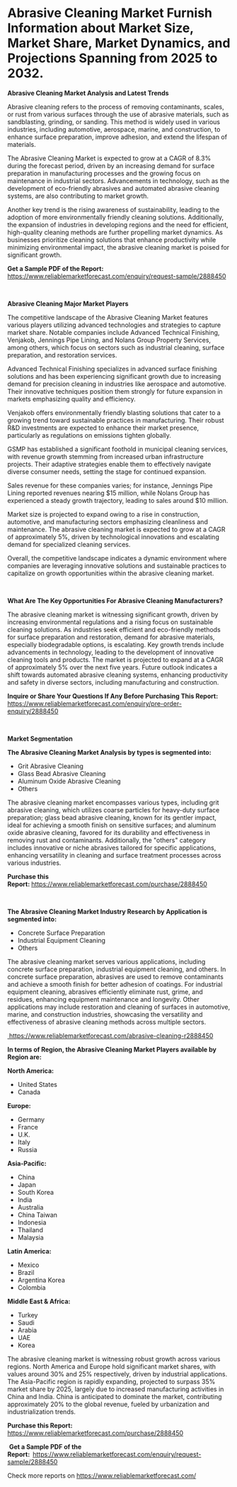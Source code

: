 <p><h1>Abrasive Cleaning Market Furnish Information about Market Size, Market Share, Market Dynamics, and Projections Spanning from 2025 to 2032.</h1></p><p><strong>Abrasive Cleaning Market Analysis and Latest Trends</strong></p>
<p><p>Abrasive cleaning refers to the process of removing contaminants, scales, or rust from various surfaces through the use of abrasive materials, such as sandblasting, grinding, or sanding. This method is widely used in various industries, including automotive, aerospace, marine, and construction, to enhance surface preparation, improve adhesion, and extend the lifespan of materials.</p><p>The Abrasive Cleaning Market is expected to grow at a CAGR of 8.3% during the forecast period, driven by an increasing demand for surface preparation in manufacturing processes and the growing focus on maintenance in industrial sectors. Advancements in technology, such as the development of eco-friendly abrasives and automated abrasive cleaning systems, are also contributing to market growth. </p><p>Another key trend is the rising awareness of sustainability, leading to the adoption of more environmentally friendly cleaning solutions. Additionally, the expansion of industries in developing regions and the need for efficient, high-quality cleaning methods are further propelling market dynamics. As businesses prioritize cleaning solutions that enhance productivity while minimizing environmental impact, the abrasive cleaning market is poised for significant growth.</p></p>
<p><strong>Get a Sample PDF of the Report:&nbsp;</strong> <a href="https://www.reliablemarketforecast.com/enquiry/request-sample/2888450?utm_campaign=3491&utm_medium=2&utm_source=Github&utm_content=ia&utm_term=14032025&utm_id=abrasive-cleaning">https://www.reliablemarketforecast.com/enquiry/request-sample/2888450</a></p>
<p>&nbsp;</p>
<p><strong>Abrasive Cleaning Major Market Players</strong></p>
<p><p>The competitive landscape of the Abrasive Cleaning Market features various players utilizing advanced technologies and strategies to capture market share. Notable companies include Advanced Technical Finishing, Venjakob, Jennings Pipe Lining, and Nolans Group Property Services, among others, which focus on sectors such as industrial cleaning, surface preparation, and restoration services.</p><p>Advanced Technical Finishing specializes in advanced surface finishing solutions and has been experiencing significant growth due to increasing demand for precision cleaning in industries like aerospace and automotive. Their innovative techniques position them strongly for future expansion in markets emphasizing quality and efficiency.</p><p>Venjakob offers environmentally friendly blasting solutions that cater to a growing trend toward sustainable practices in manufacturing. Their robust R&D investments are expected to enhance their market presence, particularly as regulations on emissions tighten globally.</p><p>GSMP has established a significant foothold in municipal cleaning services, with revenue growth stemming from increased urban infrastructure projects. Their adaptive strategies enable them to effectively navigate diverse consumer needs, setting the stage for continued expansion.</p><p>Sales revenue for these companies varies; for instance, Jennings Pipe Lining reported revenues nearing $15 million, while Nolans Group has experienced a steady growth trajectory, leading to sales around $10 million. </p><p>Market size is projected to expand owing to a rise in construction, automotive, and manufacturing sectors emphasizing cleanliness and maintenance. The abrasive cleaning market is expected to grow at a CAGR of approximately 5%, driven by technological innovations and escalating demand for specialized cleaning services.</p><p>Overall, the competitive landscape indicates a dynamic environment where companies are leveraging innovative solutions and sustainable practices to capitalize on growth opportunities within the abrasive cleaning market.</p></p>
<p>&nbsp;</p>
<p><strong>What Are The Key Opportunities For Abrasive Cleaning Manufacturers?</strong></p>
<p><p>The abrasive cleaning market is witnessing significant growth, driven by increasing environmental regulations and a rising focus on sustainable cleaning solutions. As industries seek efficient and eco-friendly methods for surface preparation and restoration, demand for abrasive materials, especially biodegradable options, is escalating. Key growth trends include advancements in technology, leading to the development of innovative cleaning tools and products. The market is projected to expand at a CAGR of approximately 5% over the next five years. Future outlook indicates a shift towards automated abrasive cleaning systems, enhancing productivity and safety in diverse sectors, including manufacturing and construction.</p></p>
<p><strong>Inquire or Share Your Questions If Any Before Purchasing This Report:</strong> <a href="https://www.reliablemarketforecast.com/enquiry/pre-order-enquiry/2888450?utm_campaign=3491&utm_medium=2&utm_source=Github&utm_content=ia&utm_term=14032025&utm_id=abrasive-cleaning">https://www.reliablemarketforecast.com/enquiry/pre-order-enquiry/2888450</a></p>
<p>&nbsp;</p>
<p><strong>Market Segmentation</strong></p>
<p><strong>The Abrasive Cleaning Market Analysis by types is segmented into:</strong></p>
<p><ul><li>Grit Abrasive Cleaning</li><li>Glass Bead Abrasive Cleaning</li><li>Aluminum Oxide Abrasive Cleaning</li><li>Others</li></ul></p>
<p><p>The abrasive cleaning market encompasses various types, including grit abrasive cleaning, which utilizes coarse particles for heavy-duty surface preparation; glass bead abrasive cleaning, known for its gentler impact, ideal for achieving a smooth finish on sensitive surfaces; and aluminum oxide abrasive cleaning, favored for its durability and effectiveness in removing rust and contaminants. Additionally, the "others" category includes innovative or niche abrasives tailored for specific applications, enhancing versatility in cleaning and surface treatment processes across various industries.</p></p>
<p><strong>Purchase this Report:&nbsp;</strong><a href="https://www.reliablemarketforecast.com/purchase/2888450?utm_campaign=3491&utm_medium=2&utm_source=Github&utm_content=ia&utm_term=14032025&utm_id=abrasive-cleaning">https://www.reliablemarketforecast.com/purchase/2888450</a></p>
<p>&nbsp;</p>
<p><strong>The Abrasive Cleaning Market Industry Research by Application is segmented into:</strong></p>
<p><ul><li>Concrete Surface Preparation</li><li>Industrial Equipment Cleaning</li><li>Others</li></ul></p>
<p><p>The abrasive cleaning market serves various applications, including concrete surface preparation, industrial equipment cleaning, and others. In concrete surface preparation, abrasives are used to remove contaminants and achieve a smooth finish for better adhesion of coatings. For industrial equipment cleaning, abrasives efficiently eliminate rust, grime, and residues, enhancing equipment maintenance and longevity. Other applications may include restoration and cleaning of surfaces in automotive, marine, and construction industries, showcasing the versatility and effectiveness of abrasive cleaning methods across multiple sectors.</p></p>
<p><a href="https://www.reliablemarketforecast.com/abrasive-cleaning-r2888450?utm_campaign=3491&utm_medium=2&utm_source=Github&utm_content=ia&utm_term=14032025&utm_id=abrasive-cleaning">&nbsp;https://www.reliablemarketforecast.com/abrasive-cleaning-r2888450</a></p>
<p><strong>In terms of Region, the Abrasive Cleaning Market Players available by Region are:</strong></p>
<p>
    <p> <strong> North America: </strong>
        <ul>
            <li>United States</li>
            <li>Canada</li>
        </ul>
        </p> 
    <p> <strong> Europe: </strong>
        <ul>
            <li>Germany</li>
            <li>France</li>
            <li>U.K.</li>
            <li>Italy</li>
            <li>Russia</li>
        </ul>
        </p> 
    <p> <strong> Asia-Pacific: </strong>
        <ul>
            <li>China</li>
            <li>Japan</li>
            <li>South Korea</li>
            <li>India</li>
            <li>Australia</li>
            <li>China Taiwan</li>
            <li>Indonesia</li>
            <li>Thailand</li>
            <li>Malaysia</li>
        </ul>
        </p> 
    <p> <strong> Latin America: </strong>
        <ul>
            <li>Mexico</li>
            <li>Brazil</li>
            <li>Argentina Korea</li>
            <li>Colombia</li>
        </ul>
        </p> 
    <p> <strong> Middle East & Africa: </strong>
        <ul>
            <li>Turkey</li>
            <li>Saudi</li>
            <li>Arabia</li>
            <li>UAE</li>
            <li>Korea</li>
        </ul>
    </p>
    </p>
<p><p>The abrasive cleaning market is witnessing robust growth across various regions. North America and Europe hold significant market shares, with values around 30% and 25% respectively, driven by industrial applications. The Asia-Pacific region is rapidly expanding, projected to surpass 35% market share by 2025, largely due to increased manufacturing activities in China and India. China is anticipated to dominate the market, contributing approximately 20% to the global revenue, fueled by urbanization and industrialization trends.</p></p>
<p><strong>Purchase this Report: </strong><a href="https://www.reliablemarketforecast.com/purchase/2888450?utm_campaign=3491&utm_medium=2&utm_source=Github&utm_content=ia&utm_term=14032025&utm_id=abrasive-cleaning">https://www.reliablemarketforecast.com/purchase/2888450</a></p>
<p>&nbsp;<strong>Get a Sample PDF of the Report:&nbsp;&nbsp;</strong><a href="https://www.reliablemarketforecast.com/enquiry/request-sample/2888450?utm_campaign=3491&utm_medium=2&utm_source=Github&utm_content=ia&utm_term=14032025&utm_id=abrasive-cleaning">https://www.reliablemarketforecast.com/enquiry/request-sample/2888450</a></p>
<p><strong></strong></p>
<p>Check more reports on <a href="https://www.reliablemarketforecast.com/?utm_campaign=3491&utm_medium=2&utm_source=Github&utm_content=ia&utm_term=14032025&utm_id=abrasive-cleaning">https://www.reliablemarketforecast.com/</a></p>